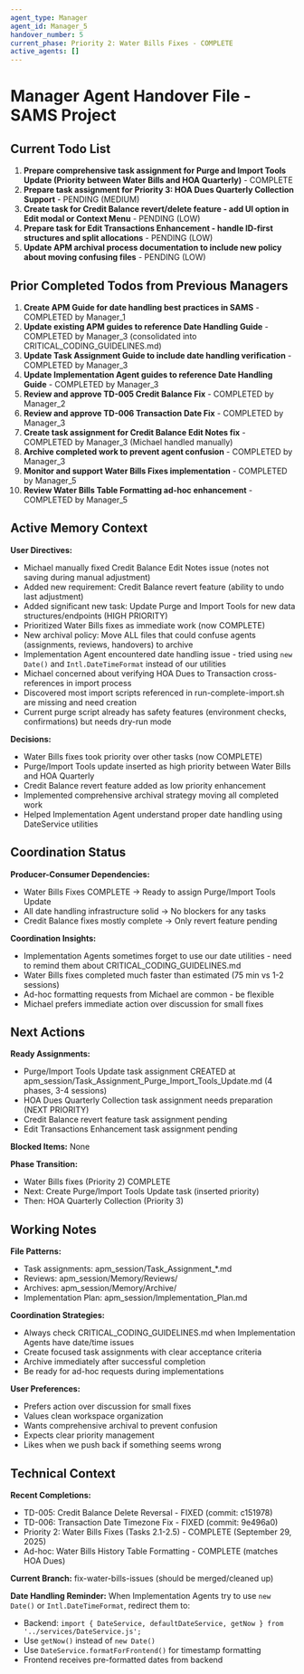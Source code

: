 ```yaml
---
agent_type: Manager
agent_id: Manager_5
handover_number: 5
current_phase: Priority 2: Water Bills Fixes - COMPLETE
active_agents: []
---
```


# Manager Agent Handover File - SAMS Project

## Current Todo List
1. **Prepare comprehensive task assignment for Purge and Import Tools Update (Priority between Water Bills and HOA Quarterly)** - COMPLETE
2. **Prepare task assignment for Priority 3: HOA Dues Quarterly Collection Support** - PENDING (MEDIUM)
3. **Create task for Credit Balance revert/delete feature - add UI option in Edit modal or Context Menu** - PENDING (LOW)
4. **Prepare task for Edit Transactions Enhancement - handle ID-first structures and split allocations** - PENDING (LOW)
5. **Update APM archival process documentation to include new policy about moving confusing files** - PENDING (LOW)

## Prior Completed Todos from Previous Managers
1. **Create APM Guide for date handling best practices in SAMS** - COMPLETED by Manager_1
2. **Update existing APM guides to reference Date Handling Guide** - COMPLETED by Manager_3 (consolidated into CRITICAL_CODING_GUIDELINES.md)
3. **Update Task Assignment Guide to include date handling verification** - COMPLETED by Manager_3
4. **Update Implementation Agent guides to reference Date Handling Guide** - COMPLETED by Manager_3
5. **Review and approve TD-005 Credit Balance Fix** - COMPLETED by Manager_2
6. **Review and approve TD-006 Transaction Date Fix** - COMPLETED by Manager_3
7. **Create task assignment for Credit Balance Edit Notes fix** - COMPLETED by Manager_3 (Michael handled manually)
8. **Archive completed work to prevent agent confusion** - COMPLETED by Manager_3
9. **Monitor and support Water Bills Fixes implementation** - COMPLETED by Manager_5
10. **Review Water Bills Table Formatting ad-hoc enhancement** - COMPLETED by Manager_5

## Active Memory Context
**User Directives:** 
- Michael manually fixed Credit Balance Edit Notes issue (notes not saving during manual adjustment)
- Added new requirement: Credit Balance revert feature (ability to undo last adjustment)
- Added significant new task: Update Purge and Import Tools for new data structures/endpoints (HIGH PRIORITY)
- Prioritized Water Bills fixes as immediate work (now COMPLETE)
- New archival policy: Move ALL files that could confuse agents (assignments, reviews, handovers) to archive
- Implementation Agent encountered date handling issue - tried using `new Date()` and `Intl.DateTimeFormat` instead of our utilities
- Michael concerned about verifying HOA Dues to Transaction cross-references in import process
- Discovered most import scripts referenced in run-complete-import.sh are missing and need creation
- Current purge script already has safety features (environment checks, confirmations) but needs dry-run mode

**Decisions:** 
- Water Bills fixes took priority over other tasks (now COMPLETE) 
- Purge/Import Tools update inserted as high priority between Water Bills and HOA Quarterly
- Credit Balance revert feature added as low priority enhancement
- Implemented comprehensive archival strategy moving all completed work
- Helped Implementation Agent understand proper date handling using DateService utilities

## Coordination Status
**Producer-Consumer Dependencies:**
- Water Bills Fixes COMPLETE → Ready to assign Purge/Import Tools Update
- All date handling infrastructure solid → No blockers for any tasks
- Credit Balance fixes mostly complete → Only revert feature pending

**Coordination Insights:** 
- Implementation Agents sometimes forget to use our date utilities - need to remind them about CRITICAL_CODING_GUIDELINES.md
- Water Bills fixes completed much faster than estimated (75 min vs 1-2 sessions)
- Ad-hoc formatting requests from Michael are common - be flexible
- Michael prefers immediate action over discussion for small fixes

## Next Actions
**Ready Assignments:** 
- Purge/Import Tools Update task assignment CREATED at apm_session/Task_Assignment_Purge_Import_Tools_Update.md (4 phases, 3-4 sessions)
- HOA Dues Quarterly Collection task assignment needs preparation (NEXT PRIORITY)
- Credit Balance revert feature task assignment pending
- Edit Transactions Enhancement task assignment pending

**Blocked Items:** None

**Phase Transition:** 
- Water Bills fixes (Priority 2) COMPLETE
- Next: Create Purge/Import Tools Update task (inserted priority)
- Then: HOA Quarterly Collection (Priority 3)

## Working Notes
**File Patterns:** 
- Task assignments: apm_session/Task_Assignment_*.md
- Reviews: apm_session/Memory/Reviews/
- Archives: apm_session/Memory/Archive/
- Implementation Plan: apm_session/Implementation_Plan.md

**Coordination Strategies:** 
- Always check CRITICAL_CODING_GUIDELINES.md when Implementation Agents have date/time issues
- Create focused task assignments with clear acceptance criteria
- Archive immediately after successful completion
- Be ready for ad-hoc requests during implementations

**User Preferences:** 
- Prefers action over discussion for small fixes
- Values clean workspace organization  
- Wants comprehensive archival to prevent confusion
- Expects clear priority management
- Likes when we push back if something seems wrong

## Technical Context
**Recent Completions:**
- TD-005: Credit Balance Delete Reversal - FIXED (commit: c151978)
- TD-006: Transaction Date Timezone Fix - FIXED (commit: 9e496a0)
- Priority 2: Water Bills Fixes (Tasks 2.1-2.5) - COMPLETE (September 29, 2025)
- Ad-hoc: Water Bills History Table Formatting - COMPLETE (matches HOA Dues)

**Current Branch:** fix-water-bills-issues (should be merged/cleaned up)

**Date Handling Reminder:**
When Implementation Agents try to use `new Date()` or `Intl.DateTimeFormat`, redirect them to:
- Backend: `import { DateService, defaultDateService, getNow } from '../services/DateService.js';`
- Use `getNow()` instead of `new Date()`
- Use `DateService.formatForFrontend()` for timestamp formatting
- Frontend receives pre-formatted dates from backend